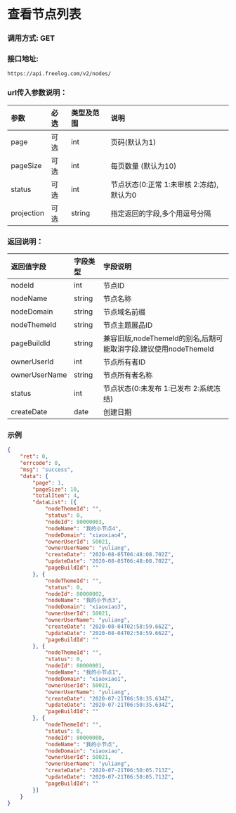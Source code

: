 # 查看节点列表

### 调用方式: GET

### 接口地址:

```
https://api.freelog.com/v2/nodes/
```

### url传入参数说明：

| 参数 | 必选 | 类型及范围 | 说明 |
| :--- | :--- | :--- | :--- |
| page | 可选 | int | 页码(默认为1) |
| pageSize | 可选 | int | 每页数量 (默认为10) |
| status | 可选 | int| 节点状态(0:正常 1:未审核 2:冻结),默认为0 |
| projection | 可选 | string | 指定返回的字段,多个用逗号分隔 |

### 返回说明：

| 返回值字段 | 字段类型 | 字段说明 |
| :--- | :--- | :--- |
| nodeId | int | 节点ID |
| nodeName | string | 节点名称 |
| nodeDomain | string | 节点域名前缀 |
| nodeThemeId | string | 节点主题展品ID |
| pageBuildId | string | 兼容旧版,nodeThemeId的别名,后期可能取消字段.建议使用nodeThemeId |
| ownerUserId | int | 节点所有者ID |
| ownerUserName | string | 节点所有者名称 |
| status | int | 节点状态(0:未发布 1:已发布 2:系统冻结) |
| createDate | date | 创建日期 |


### 示例

```json
{
	"ret": 0,
	"errcode": 0,
	"msg": "success",
	"data": {
		"page": 1,
		"pageSize": 10,
		"totalItem": 4,
		"dataList": [{
			"nodeThemeId": "",
			"status": 0,
			"nodeId": 80000003,
			"nodeName": "我的小节点4",
			"nodeDomain": "xiaoxiao4",
			"ownerUserId": 50021,
			"ownerUserName": "yuliang",
			"createDate": "2020-08-05T06:48:08.702Z",
			"updateDate": "2020-08-05T06:48:08.702Z",
			"pageBuildId": ""
		}, {
			"nodeThemeId": "",
			"status": 0,
			"nodeId": 80000002,
			"nodeName": "我的小节点3",
			"nodeDomain": "xiaoxiao3",
			"ownerUserId": 50021,
			"ownerUserName": "yuliang",
			"createDate": "2020-08-04T02:58:59.662Z",
			"updateDate": "2020-08-04T02:58:59.662Z",
			"pageBuildId": ""
		}, {
			"nodeThemeId": "",
			"status": 0,
			"nodeId": 80000001,
			"nodeName": "我的小节点1",
			"nodeDomain": "xiaoxiao1",
			"ownerUserId": 50021,
			"ownerUserName": "yuliang",
			"createDate": "2020-07-21T06:50:35.634Z",
			"updateDate": "2020-07-21T06:50:35.634Z",
			"pageBuildId": ""
		}, {
			"nodeThemeId": "",
			"status": 0,
			"nodeId": 80000000,
			"nodeName": "我的小节点",
			"nodeDomain": "xiaoxiao",
			"ownerUserId": 50021,
			"ownerUserName": "yuliang",
			"createDate": "2020-07-21T06:50:05.713Z",
			"updateDate": "2020-07-21T06:50:05.713Z",
			"pageBuildId": ""
		}]
	}
}
```

